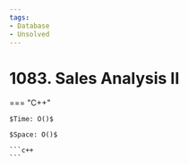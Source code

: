 ```yaml
---
tags:
- Database
- Unsolved
---
```



# 1083. Sales Analysis II

=== "C++"

    $Time: O()$

    $Space: O()$

    ```c++
    ```
